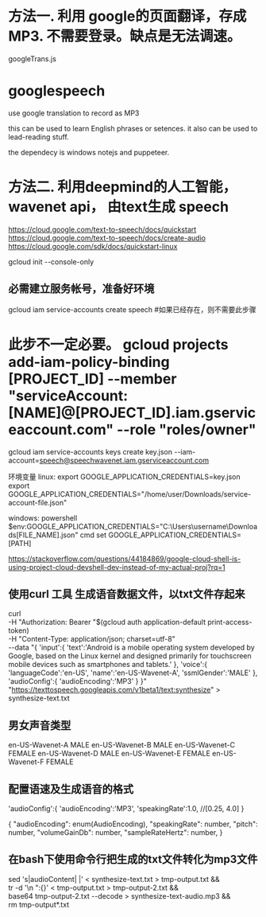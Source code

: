 # 方法一. 利用 google的页面翻译，存成MP3. 不需要登录。缺点是无法调速。
googleTrans.js
# googlespeech
use google translation to record as MP3

this can be used to learn English phrases or setences. it also can be used to lead-reading stuff.

the dependecy is windows notejs and puppeteer.

# 方法二. 利用deepmind的人工智能， wavenet api， 由text生成 speech
https://cloud.google.com/text-to-speech/docs/quickstart
https://cloud.google.com/text-to-speech/docs/create-audio
https://cloud.google.com/sdk/docs/quickstart-linux

gcloud init --console-only

## 必需建立服务帐号，准备好环境

gcloud iam service-accounts create speech  #如果已经存在，则不需要此步骤

# 此步不一定必要。 gcloud projects add-iam-policy-binding [PROJECT_ID] --member "serviceAccount:[NAME]@[PROJECT_ID].iam.gserviceaccount.com" --role "roles/owner"

gcloud iam service-accounts keys create key.json --iam-account=speech@speechwavenet.iam.gserviceaccount.com

环境变量
linux:
export GOOGLE_APPLICATION_CREDENTIALS=key.json
export GOOGLE_APPLICATION_CREDENTIALS="/home/user/Downloads/service-account-file.json"

windows:
powershell
$env:GOOGLE_APPLICATION_CREDENTIALS="C:\Users\username\Downloads\[FILE_NAME].json"
cmd
set GOOGLE_APPLICATION_CREDENTIALS=[PATH]

https://stackoverflow.com/questions/44184869/google-cloud-shell-is-using-project-cloud-devshell-dev-instead-of-my-actual-proj?rq=1
    
    
## 使用curl 工具 生成语音数据文件，以txt文件存起来    
curl \
  -H "Authorization: Bearer "$(gcloud auth application-default print-access-token) \
  -H "Content-Type: application/json; charset=utf-8" \
  --data "{
    'input':{
      'text':'Android is a mobile operating system developed by Google,
         based on the Linux kernel and designed primarily for
         touchscreen mobile devices such as smartphones and tablets.'
    },
    'voice':{
      'languageCode':'en-US',
      'name':'en-US-Wavenet-A',
      'ssmlGender':'MALE'
    },
    'audioConfig':{
      'audioEncoding':'MP3'
    }
  }" "https://texttospeech.googleapis.com/v1beta1/text:synthesize" > synthesize-text.txt

## 男女声音类型
en-US-Wavenet-A	MALE
en-US-Wavenet-B	MALE
en-US-Wavenet-C	FEMALE
en-US-Wavenet-D	MALE
en-US-Wavenet-E	FEMALE
en-US-Wavenet-F	FEMALE

## 配置语速及生成语音的格式
'audioConfig':{
      'audioEncoding':'MP3',
      'speakingRate':1.0, //[0.25, 4.0]
}
    
{
  "audioEncoding": enum(AudioEncoding),
  "speakingRate": number,
  "pitch": number,
  "volumeGainDb": number,
  "sampleRateHertz": number,
}
  
## 在bash下使用命令行把生成的txt文件转化为mp3文件  
sed 's|audioContent| |' < synthesize-text.txt > tmp-output.txt && \
tr -d '\n ":{}' < tmp-output.txt > tmp-output-2.txt && \
base64 tmp-output-2.txt --decode > synthesize-text-audio.mp3 && \
rm tmp-output*.txt
